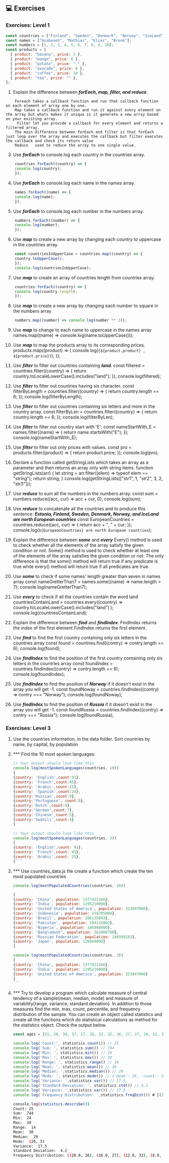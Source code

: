 ## 💻 Exercises

### Exercises: Level 1

```js
const countries = ["Finland", "Sweden", "Denmark", "Norway", "IceLand"];
const names = ["Asabeneh", "Mathias", "Elias", "Brook"];
const numbers = [1, 2, 3, 4, 5, 6, 7, 8, 9, 10];
const products = [
  { product: "banana", price: 3 },
  { product: "mango", price: 6 },
  { product: "potato", price: " " },
  { product: "avocado", price: 8 },
  { product: "coffee", price: 10 },
  { product: "tea", price: "" },
];
```

1. Explain the difference between **_forEach, map, filter, and reduce_**.

```
    Foreach takes a callback function and run that callback function on each element of array one by one.
    Map takes a callback function and run it against every element on the array but whats makes it unique is it generate a new array based on your existing array.
     Filter let you provide a callback for every element and returns a filtered array.
    The main difference between forEach and filter is that forEach just loop over the array and executes the callback but filter executes the callback and check its return value
    Reduce   used to reduce the array to one single value.
```

3.  Use **_forEach_** to console.log each country in the countries array.
```js
    countries.forEach((country) => {
    console.log(country);
    });
```

4.  Use **_forEach_** to console.log each name in the names array.
```js
    names.forEach((name) => {
    console.log(name);
    });
```


5.  Use **_forEach_** to console.log each number in the numbers array.
```js
    numbers.forEach((number) => {
    console.log(number);
    });
```

6.  Use **_map_** to create a new array by changing each country to uppercase in the countries array.
```js
    const countriesInUpperCase = countries.map((country) => {
    country.toUpperCase();
    });
    console.log(countriesInUpperCase);
```

7.  Use **_map_** to create an array of countries length from countries array.
```js
    countries.forEach((country) => {
    console.log(country.length);
    });
```

8.  Use **_map_** to create a new array by changing each number to square in the numbers array
```js
    numbers.map((number) => console.log(number ** 2));
```

9.  Use **_map_** to change to each name to uppercase in the names array
    names.map((name) => console.log(name.toUpperCase()));

10. Use **_map_** to map the products array to its corresponding prices.
    products.map((product) => {
    console.log(`{${product.product} , ${product.price}}`);
    });

11. Use **_filter_** to filter out countries containing **_land_**.
    const filtered = countries.filter((country) => {
    return country.toLocaleLowerCase().includes("land");
    });
    console.log(filtered);

12. Use **_filter_** to filter out countries having six character.
    const filterByLength = countries.filter((country) => {
    return country.length == 6;
    });
    console.log(filterByLength);

13. Use **_filter_** to filter out countries containing six letters and more in the country array.
    const filterByLen = countries.filter((country) => {
    return country.length >= 6;
    });
    console.log(filterByLen);

14. Use **_filter_** to filter out country start with 'E';
    const nameStartWith_E = names.filter((name) => {
    return name.startsWith("E");
    });
    console.log(nameStartWith_E);

15. Use **_filter_** to filter out only prices with values.
    const pro = products.filter((product) => {
    return product.price;
    });
    console.log(pro);

16. Declare a function called getStringLists which takes an array as a parameter and then returns an array only with string items.
    function getStringLists(arr) {
    let string = arr.filter((elem) => typeof elem == "string");
    return string;
    }
    console.log(getStringLists(["str1", 1, "str2", 3, 2, "str3"]));

17. Use **_reduce_** to sum all the numbers in the numbers array.
    const sum = numbers.reduce((acc, cur) => acc + cur, 0);
    console.log(sum);

18. Use **_reduce_** to concatenate all the countries and to produce this sentence: **_Estonia, Finland, Sweden, Denmark, Norway, and IceLand are north European countries_**
    const EuropeanCountries = countries.reduce((acc, cur) => {
    return acc + ", " + cur;
    });
    console.log(`${EuropeanCountries} are north European countries`);

19. Explain the difference between **_some_** and **_every_**
    Every() method is used to check whether all the elements of the array satisfy the given condition or not.
    Some() method is used to check whether at least one of the elements of the array satisfies the given condition or not.
    The only difference is that the some() method will return true if any predicate is true while every() method will return true if all predicates are true.

20. Use **_some_** to check if some names' length greater than seven in names array
    const nameGretterThan7 = names.some((name) => name.length > 7);
    console.log(nameGretterThan7);

21. Use **_every_** to check if all the countries contain the word land
    countriesContainLand = countries.every((country) =>
    country.toLocaleLowerCase().includes("land")
    );
    console.log(countriesContainLand);

22. Explain the difference between **_find_** and **_findIndex_**.
    FindIndex returns the index of the first element
    FindIndex returns the first element.

23. Use **_find_** to find the first country containing only six letters in the countries array
    const found = countries.find((contry) => contry.length == 6);
    console.log(found);

24. Use **_findIndex_** to find the position of the first country containing only six letters in the countries array
    const foundIndex = countries.findIndex((contry) => contry.length == 6);
    console.log(foundIndex);

25. Use **_findIndex_** to find the position of **_Norway_** if it doesn't exist in the array you will get -1.
    const foundNoway = countries.findIndex((contry) => contry === "Norway");
    console.log(foundNoway);

26. Use **_findIndex_** to find the position of **_Russia_** if it doesn't exist in the array you will get -1.
    const foundRussia = countries.findIndex((contry) => contry === "Russia");
    console.log(foundRussia);

### Exercises: Level 3

1. Use the countries information, in the data folder. Sort countries by name, by capital, by population
1. \*\*\* Find the 10 most spoken languages:

   ````js
   // Your output should look like this
   console.log(mostSpokenLanguages(countries, 10))
   [
   {country: 'English',count:91},
   {country: 'French',count:45},
   {country: 'Arabic',count:25},
   {country: 'Spanish',count:24},
   {country:'Russian',count:9},
   {country:'Portuguese', count:9},
   {country:'Dutch',count:8},
   {country:'German',count:7},
   {country:'Chinese',count:5},
   {country:'Swahili',count:4}
   ]

   // Your output should look like this
   console.log(mostSpokenLanguages(countries, 3))
   [
   {country: 'English',count: 91},
   {country: 'French',count: 45},
   {country: 'Arabic',count: 25},
   ]```

   ````

1. \*\*\* Use countries_data.js file create a function which create the ten most populated countries

   ````js
   console.log(mostPopulatedCountries(countries, 10))

   [
   {country: 'China', population: 1377422166},
   {country: 'India', population: 1295210000},
   {country: 'United States of America', population: 323947000},
   {country: 'Indonesia', population: 258705000},
   {country: 'Brazil', population: 206135893},
   {country: 'Pakistan', population: 194125062},
   {country: 'Nigeria', population: 186988000},
   {country: 'Bangladesh', population: 161006790},
   {country: 'Russian Federation', population: 146599183},
   {country: 'Japan', population: 126960000}
   ]

   console.log(mostPopulatedCountries(countries, 3))
   [
   {country: 'China', population: 1377422166},
   {country: 'India', population: 1295210000},
   {country: 'United States of America', population: 323947000}
   ]
   ```

   ````

1. \*\*\* Try to develop a program which calculate measure of central tendency of a sample(mean, median, mode) and measure of variability(range, variance, standard deviation). In addition to those measures find the min, max, count, percentile, and frequency distribution of the sample. You can create an object called statistics and create all the functions which do statistical calculations as method for the statistics object. Check the output below.

   ```js
   const ages = [31, 26, 34, 37, 27, 26, 32, 32, 26, 27, 27, 24, 32, 33, 27, 25, 26, 38, 37, 31, 34, 24, 33, 29, 26]

   console.log('Count:', statistics.count()) // 25
   console.log('Sum: ', statistics.sum()) // 744
   console.log('Min: ', statistics.min()) // 24
   console.log('Max: ', statistics.max()) // 38
   console.log('Range: ', statistics.range() // 14
   console.log('Mean: ', statistics.mean()) // 30
   console.log('Median: ',statistics.median()) // 29
   console.log('Mode: ', statistics.mode()) // {'mode': 26, 'count': 5}
   console.log('Variance: ',statistics.var()) // 17.5
   console.log('Standard Deviation: ', statistics.std()) // 4.2
   console.log('Variance: ',statistics.var()) // 17.5
   console.log('Frequency Distribution: ',statistics.freqDist()) # [(20.0, 26), (16.0, 27), (12.0, 32), (8.0, 37), (8.0, 34), (8.0, 33), (8.0, 31), (8.0, 24), (4.0, 38), (4.0, 29), (4.0, 25)]
   ```

   ```sh
   console.log(statistics.describe())
   Count: 25
   Sum:  744
   Min:  24
   Max:  38
   Range:  14
   Mean:  30
   Median:  29
   Mode:  (26, 5)
   Variance:  17.5
   Standard Deviation:  4.2
   Frequency Distribution: [(20.0, 26), (16.0, 27), (12.0, 32), (8.0, 37), (8.0, 34), (8.0, 33), (8.0, 31), (8.0, 24), (4.0, 38), (4.0, 29), (4.0, 25)]
   ```

